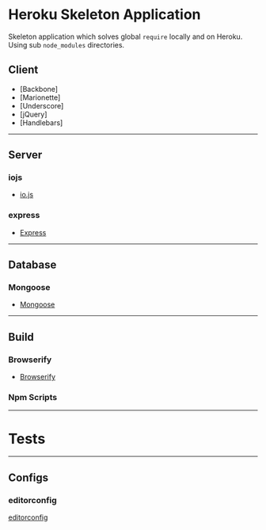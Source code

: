 # Heroku Skeleton Application

Skeleton application which solves global `require` locally and on Heroku.  Using sub  `node_modules` directories.


## Client 

- [Backbone]
- [Marionette]
- [Underscore]
- [jQuery]
- [Handlebars]


---

## Server 

### iojs

- [io.js]()

### express

- [Express]()



---

## Database

### Mongoose

- [Mongoose]()




---

## Build


### Browserify

- [Browserify]()


### Npm Scripts


---

# Tests



---

## Configs

### editorconfig

[editorconfig]()
